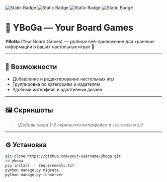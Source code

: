 ![Static Badge](https://img.shields.io/badge/Django-5.2-green)
![Static Badge](https://img.shields.io/badge/Bootstrap%205.3-blue)
![Static Badge](https://img.shields.io/badge/SQLite-lightblue)
![Static Badge](https://img.shields.io/badge/pydantic-pink)

# 🎲 YBoGa — Your Board Games

**YBoGa** (Your Board Games) — удобное веб-приложение для хранения информации о ваших настольных играх 🧩

---

## 🚀 Возможности

- Добавление и редактирование настольных игр
- Группировка по категориям и издателям
- Удобный интерфейс и адаптивный дизайн

---

## 🖼️ Скриншоты

> *(Добавь сюда 1–2 скриншота интерфейса в `/screenshots/`)*

---

## ⚙️ Установка

```bash
git clone https://github.com/your-username/yboga.git
cd yboga
pip install -r requirements.txt
python manage.py migrate
python manage.py runserver
